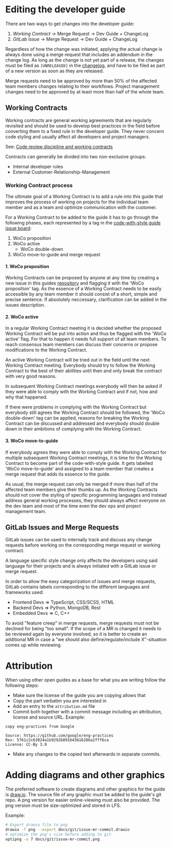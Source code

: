 # Editing the developer guide

There are two ways to get changes into the developer guide:

1. *Working Contract* -> Merge Request -> Dev Guide + ChangeLog
2. *GitLab Issue* -> Merge Request -> Dev Guide + ChangeLog

Regardless of how the change was initiated, applying the actual change is always done using a merge request that includes an addendum in the change log.
As long as the change is not yet part of a release, the changes must be filed as `[UNRELEASED]` in the [changelog](CHANGELOG.md), and have to be filed as part of a new version as soon as they are released.

Merge requests need to be approved by more than 50% of the affected team members changes relating to their workflows.
Project management changes need to be approved by at least more than half of the whole team.

## Working Contracts

Working contracts are general working agreements that are regularly revisited and should be used to develop best practices in the field before converting them to a fixed rule in the developer guide.
They never concern code styling and usually affect all developers and project managers.

See: [Code review discipline and working contracts](https://www.youtube.com/watch?v=iGBWyhiqBsk&feature=youtu.be&t=64)

Contracts can generally be divided into two non-exclusive groups:

- Internal developer rules
- External Customer-Relationship-Management 


### Working Contract process

The ultimate goal of a Working Contract is to add a rule into this guide that improves the process of working on projects for the individual team member and as a team and optimize communication with the customer.

For a Working Contract to be added to the guide it has to go through the following phases, each represented by a tag in the [code-with-style guide issue board](https://git.r0k.de/gr/code-with-style/guide/-/boards/62):
1. WoCo proposition
2. WoCo active
   - WoCo double-down
3. WoCo move-to-guide and merge request

#### 1. WoCo proposition
Working Contracts can be proposed by anyone at any time by creating a new issue in this guides [repository](https://git.r0k.de/gr/code-with-style/guide) and flagging it with the 'WoCo proposition' tag.
As the essence of a Working Contract needs to be easily accessible by any team member it should consist of a short, simple and precise sentence.
If absolutely neccessary, clarification can be added in the issues description.

#### 2. WoCo active
In a regular Working Contract meeting it is decided whether the proposed Working Contract will be put into action and thus be flagged with the 'WoCo active' flag.
For that to happen it needs full support of all team members.
To reach consensus team members can discuss their concerns or propose modifications to the Working Contract.

An active Working Contract will be tried out in the field until the next Working Contract meeting.
Everybody should try to follow the Working Contract to the best of their abilities until then and only break the contract with very good reasons.

In subsequent Working Contract meetings everybody will then be asked if they were able to comply with the Working Contract and if not, how and why that happened.

If there were problems in complying with the Working Contract but everybody still agrees the Working Contract should be followed, the 'WoCo double-down' tag can be applied, reasons for breaking the Working Contract can be discussed and addressed and everybody should double down in their ambitions of complying with the Working Contract.

#### 3. WoCo move-to-guide
If everybody agrees they were able to comply with the Working Contract for multiple subsequent Working Contract meetings, it is time for the Working Contract to become part of the code-with-style guide.
It gets labelled 'WoCo move-to-guide' and assigned to a team member that creates a merge request that adds its essence to the guide.

As usual, the merge request can only be merged if more than half of the affected team members give their thumbs up.
As the Working Contracts should not cover the styling of specific programming languages and instead address general working processes, they should always affect everyone on the dev team and most of the time even the dev ops and project management team.


## GitLab Issues and Merge Requests

GitLab issues can be used to internally track and discuss any change requests before working on the corresponding merge request or working contract.

A language specific style change only affects the developers using said language for their projects and is always initiated with a GitLab issue or merge request.

In order to allow the easy categorization of issues and merge requests, GitLab contains labels corresponding to the different languages and frameworks used:

- Frontend Devs => TypeScript, CSS/SCSS, HTML
- Backend Devs => Python, MongoDB, Rest
- Embedded Devs => C, C++

To avoid "feature creep" in merge requests, merge requests must not be declined for being "too small".
If the scope of a MR is changed it needs to be reviewed again by everyone involved, so it is better to create an additional MR in case a "we should also define/regulate/include X"-situation comes up while reviewing.

# Attribution

When using other open guides as a base for what you are writing follow the following steps:

* Make sure the license of the guide you are copying allows that
* Copy the part verbatim you are interested in
* Add an entry to the `attribution.md` file
* Commit both together with a commit message including an attribution, license and source URL. Example:

```
copy eng-practices from Google

Source: https://github.com/google/eng-practices
Rev: 5761c2c63024a1b9292b891643616286a2fff6ca
License: CC-By 3.0
```

* Make any changes to the copied text afterwards in separate commits.


# Adding diagrams and other graphics

The preferred software to create diagrams and other graphics for the guide is [draw.io](https://github.com/jgraph/drawio-desktop).
The source file of any graphic must be added to the guide's git repo.
A png version for easier online-viewing must also be provided.
The png version must be size-optimized and stored in LFS.

Example:

```bash
# Export drawio file to png
drawio -f png --export docs/git/issue-mr-commit.drawio
# optimize the png's size before adding to git
optipng -o 7 docs/git/issue-mr-commit.png
```
